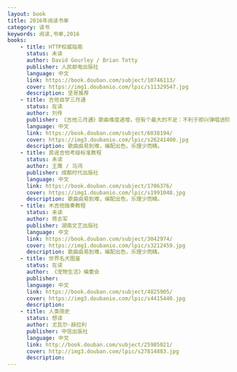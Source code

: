 ```yaml
---
layout: book
title: 2016年阅读书单
category: 读书
keywords: 阅读,书单,2016
books:
    - title: HTTP权威指南
      status: 未读
      author: David Gourley / Brian Totty
      publisher: 人民邮电出版社
      language: 中文
      link: https://book.douban.com/subject/10746113/
      cover: https://img1.doubanio.com/lpic/s11329547.jpg
      description: 坚哥推荐
    - title: 吉他自学三月通
      status: 在读
      author: 刘传
      publisher: 《吉他三月通》歌曲难度递增，但有个最大的不足：不利于即兴弹唱进阶！不利于即兴弹唱进阶！不利于即兴弹唱进阶！为什么？因为它太厚，排版对于初学者不太友好。和弦一股脑的给你学，却没有人给你指出和弦级数的重要性！而级数是进阶即兴伴奏的捷径。
      language: 中文
      link: https://book.douban.com/subject/6038194/
      cover: https://img3.doubanio.com/lpic/s26241400.jpg
      description: 歌曲由易到难，编配出色，乐理少而精。
    - title: 民谣吉他考级标准教程
      status: 未读
      author: 王鹰 / 马鸿
      publisher: 成都时代出版社
      language: 中文
      link: https://book.douban.com/subject/1706376/
      cover: https://img1.doubanio.com/lpic/s1991048.jpg
      description: 歌曲由易到难，编配出色，乐理少而精。
    - title: 木吉他独奏教程
      status: 未读
      author: 蒋志军
      publisher: 湖南文艺出版社
      language: 中文
      link: https://book.douban.com/subject/3042974/
      cover: https://img1.doubanio.com/lpic/s3212459.jpg
      description: 歌曲由易到难，编配出色，乐理少而精。
    - title: 世界名犬图鉴
      status: 在读
      author: 《宠物生活》编委会
      publisher:
      language: 中文
      link: https://book.douban.com/subject/4825905/
      cover: https://img3.doubanio.com/lpic/s4415440.jpg
      description:
    - title: 人类简史
      status: 想读
      author: 尤瓦尔·赫拉利
      publisher: 中信出版社
      language: 中文
      link: http://book.douban.com/subject/25985021/
      cover: http://img3.douban.com/lpic/s27814883.jpg
      description:
---
```






